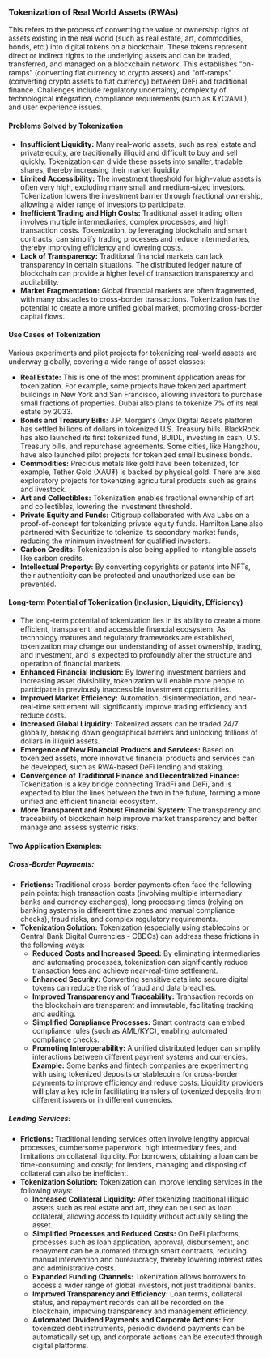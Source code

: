 ### Tokenization of Real World Assets (RWAs)

This refers to the process of converting the value or ownership rights of assets existing in the real world (such as real estate, art, commodities, bonds, etc.) into digital tokens on a blockchain. These tokens represent direct or indirect rights to the underlying assets and can be traded, transferred, and managed on a blockchain network. This establishes "on-ramps" (converting fiat currency to crypto assets) and "off-ramps" (converting crypto assets to fiat currency) between DeFi and traditional finance. Challenges include regulatory uncertainty, complexity of technological integration, compliance requirements (such as KYC/AML), and user experience issues.

#### Problems Solved by Tokenization

-   **Insufficient Liquidity:** Many real-world assets, such as real estate and private equity, are traditionally illiquid and difficult to buy and sell quickly. Tokenization can divide these assets into smaller, tradable shares, thereby increasing their market liquidity.
-   **Limited Accessibility:** The investment threshold for high-value assets is often very high, excluding many small and medium-sized investors. Tokenization lowers the investment barrier through fractional ownership, allowing a wider range of investors to participate.
-   **Inefficient Trading and High Costs:** Traditional asset trading often involves multiple intermediaries, complex processes, and high transaction costs. Tokenization, by leveraging blockchain and smart contracts, can simplify trading processes and reduce intermediaries, thereby improving efficiency and lowering costs.
-   **Lack of Transparency:** Traditional financial markets can lack transparency in certain situations. The distributed ledger nature of blockchain can provide a higher level of transaction transparency and auditability.
-   **Market Fragmentation:** Global financial markets are often fragmented, with many obstacles to cross-border transactions. Tokenization has the potential to create a more unified global market, promoting cross-border capital flows.

#### Use Cases of Tokenization

Various experiments and pilot projects for tokenizing real-world assets are underway globally, covering a wide range of asset classes:

-   **Real Estate:** This is one of the most prominent application areas for tokenization. For example, some projects have tokenized apartment buildings in New York and San Francisco, allowing investors to purchase small fractions of properties. Dubai also plans to tokenize 7% of its real estate by 2033.
-   **Bonds and Treasury Bills:** J.P. Morgan's Onyx Digital Assets platform has settled billions of dollars in tokenized U.S. Treasury bills. BlackRock has also launched its first tokenized fund, BUIDL, investing in cash, U.S. Treasury bills, and repurchase agreements. Some cities, like Hangzhou, have also launched pilot projects for tokenized small business bonds.
-   **Commodities:** Precious metals like gold have been tokenized, for example, Tether Gold (XAU₮) is backed by physical gold. There are also exploratory projects for tokenizing agricultural products such as grains and livestock.
-   **Art and Collectibles:** Tokenization enables fractional ownership of art and collectibles, lowering the investment threshold.
-   **Private Equity and Funds:** Citigroup collaborated with Ava Labs on a proof-of-concept for tokenizing private equity funds. Hamilton Lane also partnered with Securitize to tokenize its secondary market funds, reducing the minimum investment for qualified investors.
-   **Carbon Credits:** Tokenization is also being applied to intangible assets like carbon credits.
-   **Intellectual Property:** By converting copyrights or patents into NFTs, their authenticity can be protected and unauthorized use can be prevented.

#### Long-term Potential of Tokenization (Inclusion, Liquidity, Efficiency)

-   The long-term potential of tokenization lies in its ability to create a more efficient, transparent, and accessible financial ecosystem. As technology matures and regulatory frameworks are established, tokenization may change our understanding of asset ownership, trading, and investment, and is expected to profoundly alter the structure and operation of financial markets.
-   **Enhanced Financial Inclusion:** By lowering investment barriers and increasing asset divisibility, tokenization will enable more people to participate in previously inaccessible investment opportunities.
-   **Improved Market Efficiency:** Automation, disintermediation, and near-real-time settlement will significantly improve trading efficiency and reduce costs.
-   **Increased Global Liquidity:** Tokenized assets can be traded 24/7 globally, breaking down geographical barriers and unlocking trillions of dollars in illiquid assets.
-   **Emergence of New Financial Products and Services:** Based on tokenized assets, more innovative financial products and services can be developed, such as RWA-based DeFi lending and staking.
-   **Convergence of Traditional Finance and Decentralized Finance:** Tokenization is a key bridge connecting TradFi and DeFi, and is expected to blur the lines between the two in the future, forming a more unified and efficient financial ecosystem.
-   **More Transparent and Robust Financial System:** The transparency and traceability of blockchain help improve market transparency and better manage and assess systemic risks.

#### Two Application Examples:

##### Cross-Border Payments:

-   **Frictions:** Traditional cross-border payments often face the following pain points: high transaction costs (involving multiple intermediary banks and currency exchanges), long processing times (relying on banking systems in different time zones and manual compliance checks), fraud risks, and complex regulatory requirements.
-   **Tokenization Solution:** Tokenization (especially using stablecoins or Central Bank Digital Currencies - CBDCs) can address these frictions in the following ways:
    -   **Reduced Costs and Increased Speed:** By eliminating intermediaries and automating processes, tokenization can significantly reduce transaction fees and achieve near-real-time settlement.
    -   **Enhanced Security:** Converting sensitive data into secure digital tokens can reduce the risk of fraud and data breaches.
    -   **Improved Transparency and Traceability:** Transaction records on the blockchain are transparent and immutable, facilitating tracking and auditing.
    -   **Simplified Compliance Processes:** Smart contracts can embed compliance rules (such as AML/KYC), enabling automated compliance checks.
    -   **Promoting Interoperability:** A unified distributed ledger can simplify interactions between different payment systems and currencies.
    **Example:** Some banks and fintech companies are experimenting with using tokenized deposits or stablecoins for cross-border payments to improve efficiency and reduce costs. Liquidity providers will play a key role in facilitating transfers of tokenized deposits from different issuers or in different currencies.

##### Lending Services:

-   **Frictions:** Traditional lending services often involve lengthy approval processes, cumbersome paperwork, high intermediary fees, and limitations on collateral liquidity. For borrowers, obtaining a loan can be time-consuming and costly; for lenders, managing and disposing of collateral can also be inefficient.
-   **Tokenization Solution:** Tokenization can improve lending services in the following ways:
    -   **Increased Collateral Liquidity:** After tokenizing traditional illiquid assets such as real estate and art, they can be used as loan collateral, allowing access to liquidity without actually selling the asset.
    -   **Simplified Processes and Reduced Costs:** On DeFi platforms, processes such as loan application, approval, disbursement, and repayment can be automated through smart contracts, reducing manual intervention and bureaucracy, thereby lowering interest rates and administrative costs.
    -   **Expanded Funding Channels:** Tokenization allows borrowers to access a wider range of global investors, not just traditional banks.
    -   **Improved Transparency and Efficiency:** Loan terms, collateral status, and repayment records can all be recorded on the blockchain, improving transparency and management efficiency.
    -   **Automated Dividend Payments and Corporate Actions:** For tokenized debt instruments, periodic dividend payments can be automatically set up, and corporate actions can be executed through digital platforms.